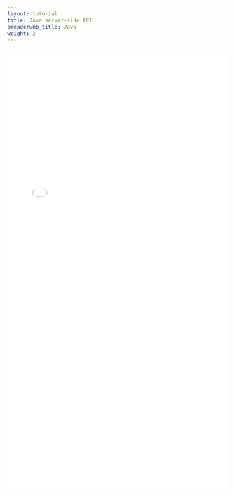 ```yaml
---
layout: tutorial
title: Java server-side API
breadcrumb_title: Java
weight: 2
---
```

<!-- NLS_CHARSET=UTF-8 -->
<iframe title="java-server-side-api" width="100%" height="1000px" frameBorder="0" src="../../../../../../../../api-ref/mfp-server-java-apidoc/html/refjava-mfp-server/html/index.html"></iframe>
